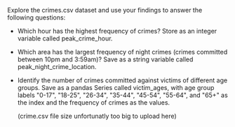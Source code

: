 Explore the crimes.csv dataset and use your findings to answer the following questions:

- Which hour has the highest frequency of crimes? Store as an integer variable called peak_crime_hour.
- Which area has the largest frequency of night crimes (crimes committed between 10pm and 3:59am)? Save as a string variable called peak_night_crime_location.
- Identify the number of crimes committed against victims of different age groups. Save as a pandas Series called victim_ages, with age group labels "0-17", "18-25", "26-34", "35-44", "45-54", "55-64", and "65+" as the index and the frequency of crimes as the values.

  (crime.csv file size unfortunatly too big to upload here)
